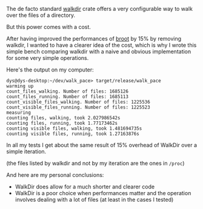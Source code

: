 

The de facto standard [walkdir](https://github.com/BurntSushi/walkdir) crate offers a very configurable way to walk over the files of a directory.

But this power comes with a cost.

After having improved the performances of [broot](https://github.com/Canop/broot) by 15% by removing walkdir, I wanted to have a clearer idea of the cost, which is why I wrote this simple bench comparing walkdir with a naive and obvious implementation for some very simple operations.

Here's the output on my computer:

	dys@dys-desktop:~/dev/walk_pace> target/release/walk_pace
	warming up
	count_files_walking. Number of files: 1685126
	count_files_running. Number of files: 1685113
	count_visible_files_walking. Number of files: 1225536
	count_visible_files_running. Number of files: 1225523
	measuring
	counting files, walking, took 2.027986542s
	counting files, running, took 1.77173462s
	counting visible files, walking, took 1.481694735s
	counting visible files, running, took 1.27163876s

In all my tests I get about the same result of 15% overhead of WalkDir over a simple iteration.

(the files listed by walkdir and not by my iteration are the ones in `/proc`)

And here are my personal conclusions:

* WalkDir does allow for a much shorter and clearer code
* WalkDir is a poor choice when performances matter and the operation involves dealing with a lot of files (at least in the cases I tested)

